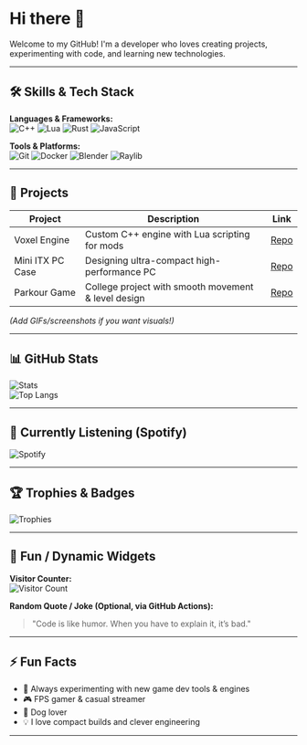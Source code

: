 # Hi there 👋

Welcome to my GitHub! I'm a developer who loves creating projects, experimenting with code, and learning new technologies.

---

## 🛠 Skills & Tech Stack

**Languages & Frameworks:**  
![C++](https://img.shields.io/badge/C++-00599C?style=for-the-badge&logo=c%2B%2B&logoColor=white) 
![Lua](https://img.shields.io/badge/Lua-2C2D72?style=for-the-badge&logo=lua&logoColor=white) 
![Rust](https://img.shields.io/badge/Rust-000000?style=for-the-badge&logo=rust&logoColor=white) 
![JavaScript](https://img.shields.io/badge/JavaScript-F7DF1E?style=for-the-badge&logo=javascript&logoColor=black)

**Tools & Platforms:**  
![Git](https://img.shields.io/badge/Git-F05032?style=for-the-badge&logo=git&logoColor=white) 
![Docker](https://img.shields.io/badge/Docker-2496ED?style=for-the-badge&logo=docker&logoColor=white) 
![Blender](https://img.shields.io/badge/Blender-F5792A?style=for-the-badge&logo=blender&logoColor=white) 
![Raylib](https://img.shields.io/badge/Raylib-5C9D40?style=for-the-badge&logo=raylib&logoColor=white)

---

## 🔭 Projects

| Project | Description | Link |
|---------|-------------|------|
| Voxel Engine | Custom C++ engine with Lua scripting for mods | [Repo](https://github.com/y4k3-dev/voxel-engine) |
| Mini ITX PC Case | Designing ultra-compact high-performance PC | [Repo](https://github.com/y4k3-dev/mini-itx-pc) |
| Parkour Game | College project with smooth movement & level design | [Repo](https://github.com/y4k3-dev/parkour-game) |

*(Add GIFs/screenshots if you want visuals!)*

---

## 📊 GitHub Stats

![Stats](https://github-readme-stats.vercel.app/api?username=y4k3-dev&show_icons=true&theme=radical)  
![Top Langs](https://github-readme-stats.vercel.app/api/top-langs/?username=y4k3-dev&layout=compact)

---

## 🎵 Currently Listening (Spotify)

![Spotify](https://spotify-now-playing-readme.vercel.app/api?user=y4k3-dev)

---

## 🏆 Trophies & Badges

![Trophies](https://github-profile-trophy.vercel.app/?username=y4k3-dev&theme=radical&row=1&column=6)

---

## 🌱 Fun / Dynamic Widgets

**Visitor Counter:**  
![Visitor Count](https://profile-counter.glitch.me/y4k3-dev/count.svg)

**Random Quote / Joke (Optional, via GitHub Actions):**  
> "Code is like humor. When you have to explain it, it’s bad."

---

## ⚡ Fun Facts

- 🚀 Always experimenting with new game dev tools & engines  
- 🎮 FPS gamer & casual streamer  
- 🐶 Dog lover  
- 💡 I love compact builds and clever engineering  

---
